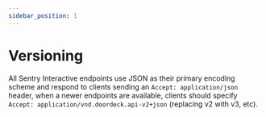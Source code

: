 ```yaml
---
sidebar_position: 1
---
```


# Versioning

All Sentry Interactive endpoints use JSON as their primary encoding scheme and respond to clients sending an 
```Accept: application/json``` header, when a newer endpoints are available, clients should specify 
```Accept: application/vnd.doordeck.api-v2+json``` (replacing v2 with v3, etc).
